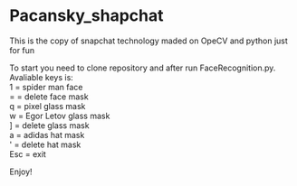 # Pacansky_shapchat
This is the copy of snapchat technology maded on OpeCV and python just for fun

To start you need to clone repository and after run FaceRecognition.py.   
Avaliable keys is:  
1 = spider man face  
= = delete face mask  
q = pixel glass mask  
w = Egor Letov glass mask  
] = delete glass mask  
a = adidas hat mask  
' = delete hat mask  
Esc = exit  

Enjoy!
